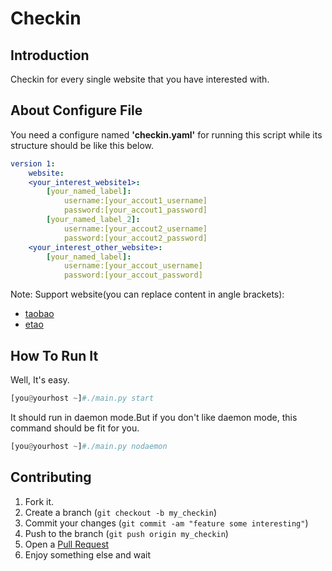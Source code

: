 # Checkin

## Introduction
Checkin for every single website that you have interested with.

## About Configure File
You need a configure named __'checkin.yaml'__ for running this script while its structure should be like this below.

```yaml
version 1:
    website:
    <your_interest_website1>:
	    [your_named_label]:
		    username:[your_accout1_username]
		    password:[your_accout1_password]
	    [your_named_label_2]:
		    username:[your_accout2_username]
		    password:[your_accout2_password]
	<your_interest_other_website>:
	    [your_named_label]:
		    username:[your_accout_username]
		    password:[your_accout_password]
```

Note: Support website(you can replace content in angle brackets):
- [taobao](http://www.taobao.com "taobao")
- [etao](http://www.ebao.com "ebao")

## How To Run It

Well, It's easy.
```python
[you@yourhost ~]#./main.py start
```

It should run in daemon mode.But if you don't like daemon mode,
this command should be fit for you.
```python
[you@yourhost ~]#./main.py nodaemon
```

## Contributing
1. Fork it.
2. Create a branch (`git checkout -b my_checkin`)
3. Commit your changes (`git commit -am "feature some interesting"`)
4. Push to the branch (`git push origin my_checkin`)
5. Open a [Pull Request][1]
6. Enjoy something else and wait

[1]: http://github.com/tinyboyz/checkin/pulls
